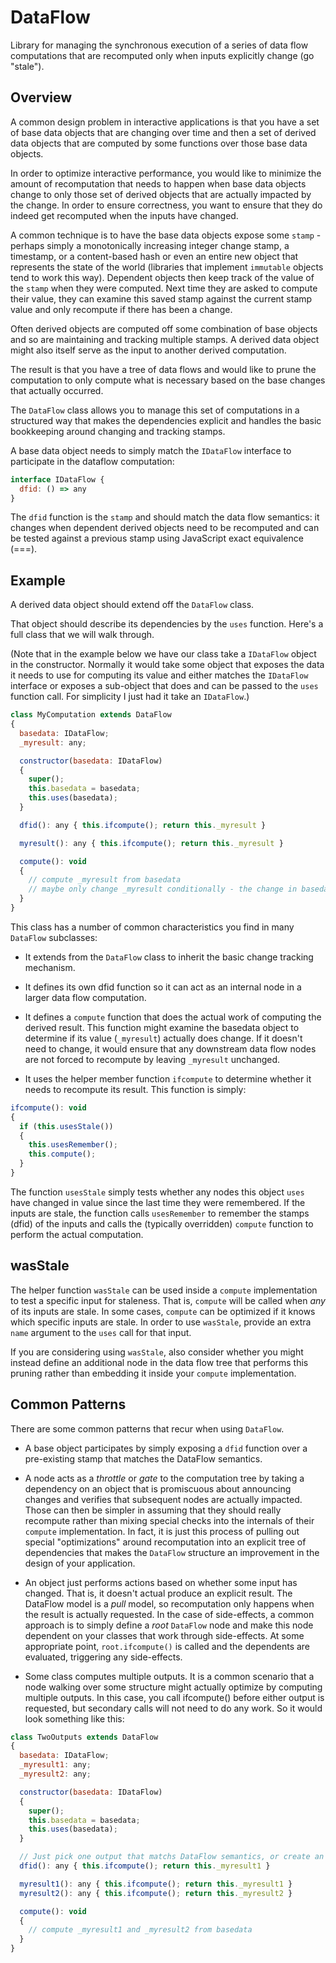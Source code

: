 # DataFlow
Library for managing the synchronous execution of a series of data flow computations
that are recomputed only when inputs explicitly change (go "stale").

## Overview

A common design problem in interactive applications is that you have a set of base data
objects that are changing over time and then a set of derived data objects that are computed by
some functions over those base data objects.

In order to optimize interactive performance, you would like to minimize the amount of recomputation
that needs to happen when base data objects change to only those set of derived objects that are
actually impacted by the change. In order to ensure correctness, you want to ensure that they do
indeed get recomputed when the inputs have changed.

A common technique is to have the base data objects expose some `stamp` - perhaps simply a monotonically
increasing integer change stamp, a timestamp, or a content-based hash or even an entire new object that represents
the state of the world (libraries that implement `immutable` objects tend to work this way).
Dependent objects then keep track of the value of the `stamp` when they were computed.
Next time they are asked to compute their value, they can examine this saved stamp against the current
stamp value and only recompute if there has been a change.

Often derived objects are computed off some combination of base objects and so are maintaining and tracking
multiple stamps. A derived data object might also itself serve as the input to another derived computation.

The result is that you have a tree of data flows and would like to prune the computation to only compute
what is necessary based on the base changes that actually occurred.

The `DataFlow` class allows you to manage this set of computations in a structured way that makes the
dependencies explicit and handles the basic bookkeeping around changing and tracking stamps.

A base data object needs to simply match the `IDataFlow` interface to participate in the dataflow computation:

```javascript
interface IDataFlow {
  dfid: () => any
}
```

The `dfid` function is the `stamp` and should match the data flow semantics: it changes when dependent
derived objects need to be recomputed and can be tested against a previous stamp using JavaScript 
exact equivalence (===).

## Example

A derived data object should extend off the `DataFlow` class.

That object should describe its dependencies by the `uses` function. Here's a full class that we will walk through.

(Note that in the example below we have our class take a `IDataFlow` object in the constructor.
Normally it would take some object that exposes the data it needs to use for computing its value and
either matches the `IDataFlow` interface or exposes a sub-object that does and can be passed to the `uses` function call.
For simplicity I just had it take an `IDataFlow`.)

```javascript
class MyComputation extends DataFlow
{
  basedata: IDataFlow;
  _myresult: any;

  constructor(basedata: IDataFlow)
  {
    super();
    this.basedata = basedata;
    this.uses(basedata);
  }

  dfid(): any { this.ifcompute(); return this._myresult }

  myresult(): any { this.ifcompute(); return this._myresult }

  compute(): void
  {
    // compute _myresult from basedata
    // maybe only change _myresult conditionally - the change in basedata might have been irrelevant
  }
}
```

This class has a number of common characteristics you find in many `DataFlow` subclasses:

- It extends from the `DataFlow` class to inherit the basic change tracking mechanism.

- It defines its own dfid function so it can act as an internal node in a larger data flow computation.

- It defines a `compute` function that does the actual work of computing the derived result. This function might
examine the basedata object to determine if its value (`_myresult`) actually does change. If it doesn't need to
change, it would ensure that any downstream data flow nodes are not forced to recompute by leaving `_myresult`
unchanged.

- It uses the helper member function `ifcompute` to determine whether it needs to recompute its result. This function is
simply:

```javascript
ifcompute(): void
{
  if (this.usesStale())
  {
    this.usesRemember();
    this.compute();
  }
}
```

The function `usesStale` simply tests whether any nodes this object `uses` have changed in value since the last time
they were remembered. If the inputs are stale, the function calls `usesRemember` to remember the stamps (dfid) of the
inputs and calls the (typically overridden) `compute` function to perform the actual computation.

## wasStale

The helper function `wasStale` can be used inside a `compute` implementation to test a specific input for staleness.
That is, `compute` will be called when _any_ of its inputs are stale. In some cases, `compute` can be optimized if
it knows which specific inputs are stale. In order to use `wasStale`, provide an extra `name` argument to the `uses` call
for that input.

If you are considering using `wasStale`, also consider whether you might instead define an additional node in the data flow
tree that performs this pruning rather than embedding it inside your `compute` implementation.

## Common Patterns

There are some common patterns that recur when using `DataFlow`.

- A base object participates by simply exposing a `dfid` function over a pre-existing stamp that matches the DataFlow
semantics.

- A node acts as a _throttle_ or _gate_ to the computation tree by taking a dependency on an object that is promiscuous
about announcing changes and verifies that subsequent nodes are actually impacted. Those can then be simpler in
assuming that they should really recompute rather than mixing special checks into the internals of their `compute`
implementation. In fact, it is just this process of pulling out special "optimizations" around recomputation into
an explicit tree of dependencies that makes the `DataFlow` structure an improvement in the design of your application.

- An object just performs actions based on whether some input has changed. That is, it doesn't actual produce an
explicit result. The DataFlow model is a _pull_ model, so recomputation only happens when the result is actually
requested. In the case of side-effects, a common approach is to simply define a *root* `DataFlow` node and make this
node dependent on your classes that work through side-effects. At some appropriate point, `root.ifcompute()` is called
and the dependents are evaluated, triggering any side-effects.

- Some class computes multiple outputs. It is a common scenario that a node walking over some structure might actually
optimize by computing multiple outputs. In this case, you call ifcompute() before either output is requested,
but secondary calls will not need to do any work. So it would look something like this:

```javascript
class TwoOutputs extends DataFlow
{
  basedata: IDataFlow;
  _myresult1: any;
  _myresult2: any;

  constructor(basedata: IDataFlow)
  {
    super();
    this.basedata = basedata;
    this.uses(basedata);
  }

  // Just pick one output that matchs DataFlow semantics, or create an explicit additional stamp
  dfid(): any { this.ifcompute(); return this._myresult1 }

  myresult1(): any { this.ifcompute(); return this._myresult1 }
  myresult2(): any { this.ifcompute(); return this._myresult2 }

  compute(): void
  {
    // compute _myresult1 and _myresult2 from basedata
  }
}
```
